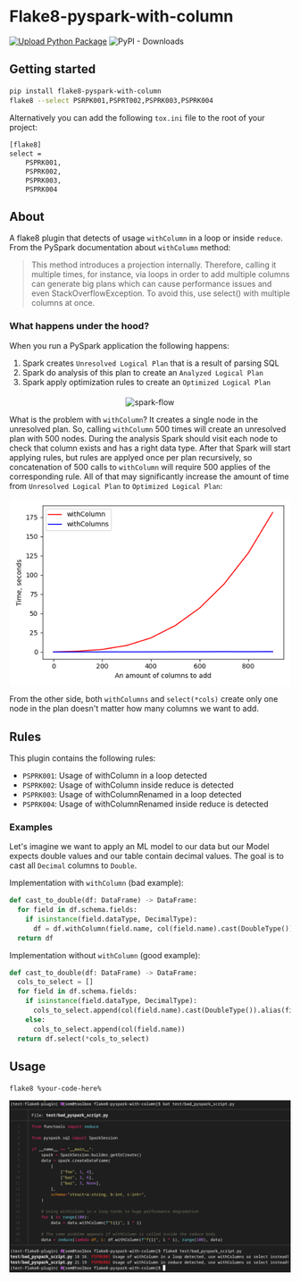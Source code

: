 # Flake8-pyspark-with-column

[![Upload Python Package](https://github.com/SemyonSinchenko/flake8-pyspark-with-column/actions/workflows/python-publish.yml/badge.svg)](https://github.com/SemyonSinchenko/flake8-pyspark-with-column/actions/workflows/python-publish.yml) ![PyPI - Downloads](https://img.shields.io/pypi/dm/flake8-pyspark-with-column)

## Getting started

```sh
pip install flake8-pyspark-with-column
flake8 --select PSRPK001,PSPRT002,PSPRK003,PSPRK004
```

Alternatively you can add the following `tox.ini` file to the root of your project:

```
[flake8]
select = 
    PSPRK001,
    PSPRK002,
    PSPRK003,
    PSPRK004
```

## About

A flake8 plugin that detects of usage `withColumn` in a loop or inside `reduce`. From the PySpark documentation about `withColumn` method:

> This method introduces a projection internally. Therefore, calling it multiple times, for instance, via loops in order to add multiple columns can generate big plans which can cause performance issues and even StackOverflowException. To avoid this, use select() with multiple columns at once.

### What happens under the hood?

When you run a PySpark application the following happens:

1. Spark creates `Unresolved Logical Plan` that is a result of parsing SQL
2. Spark do analysis of this plan to create an `Analyzed Logical Plan`
3. Spark apply optimization rules to create an `Optimized Logical Plan`

<p align="center">
  <img src="https://www.databricks.com/wp-content/uploads/2018/05/Catalyst-Optimizer-diagram.png" alt="spark-flow" width="800" align="middle"/>
</p>

What is the problem with `withColumn`? It creates a single node in the unresolved plan. So, calling `withColumn` 500 times will create an unresolved plan with 500 nodes. During the analysis Spark should visit each node to check that column exists and has a right data type. After that Spark will start applying rules, but rules are applyed once per plan recursively, so concatenation of 500 calls to `withColumn` will require 500 applies of the corresponding rule. All of that may significantly increase the amount of time from `Unresolved Logical Plan` to `Optimized Logical Plan`:

<p align="center">
  <img src="https://raw.githubusercontent.com/SemyonSinchenko/flake8-pyspark-with-column/refs/heads/main/static/with_column_performance.png" alt="bechmark" width="600" align="middle"/>
</p>

From the other side, both `withColumns` and `select(*cols)` create only one node in the plan doesn't matter how many columns we want to add.

## Rules
This plugin contains the following rules:

- `PSPRK001`: Usage of withColumn in a loop detected
- `PSPRK002`: Usage of withColumn inside reduce is detected
- `PSPRK003`: Usage of withColumnRenamed in a loop detected
- `PSPRK004`: Usage of withColumnRenamed inside reduce is detected

### Examples

Let's imagine we want to apply an ML model to our data but our Model expects double values and our table contain decimal values. The goal is to cast all `Decimal` columns to `Double`.

Implementation with `withColumn` (bad example):

```python
def cast_to_double(df: DataFrame) -> DataFrame:
  for field in df.schema.fields:
    if isinstance(field.dataType, DecimalType):
      df = df.withColumn(field.name, col(field.name).cast(DoubleType()))
  return df
```

Implementation without `withColumn` (good example):

```python
def cast_to_double(df: DataFrame) -> DataFrame:
  cols_to_select = []
  for field in df.schema.fields:
    if isinstance(field.dataType, DecimalType):
      cols_to_select.append(col(field.name).cast(DoubleType()).alias(field.name))
    else:
      cols_to_select.append(col(field.name))
  return df.select(*cols_to_select)
```

## Usage

`flake8 %your-code-here%`

<p align="center">
  <img src="https://raw.githubusercontent.com/SemyonSinchenko/flake8-pyspark-with-column/refs/heads/main/static/usage.png" alt="screenshot of how it works" width="800" align="middle"/>
</p>
